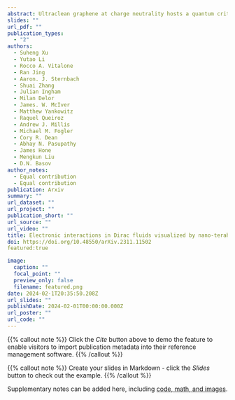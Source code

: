 ```yaml
---
abstract: Ultraclean graphene at charge neutrality hosts a quantum critical Dirac fluid of interacting electrons and holes. Interactions profoundly affect the charge dynamics of graphene, which is encoded in the properties of its collective modes: surface plasmon polaritons (SPPs). The group velocity and lifetime of SPPs have a direct correspondence with the reactive and dissipative parts of the tera-Hertz (THz) conductivity of the Dirac fluid. We succeeded in tracking the propagation of SPPs over sub-micron distances at femto-second (fs) time scales. Our experiments uncovered prominent departures from the predictions of the conventional Fermi-liquid theory. The deviations are particularly strong when the densities of electrons and holes are approximately equal. Our imaging methodology can be used to probe the electromagnetics of quantum materials other than graphene in order to provide fs-scale diagnostics under near-equilibrium conditions.
slides: ""
url_pdf: ""
publication_types:
  - "2"
authors:
  - Suheng Xu
  - Yutao Li
  - Rocco A. Vitalone
  - Ran Jing
  - Aaron. J. Sternbach
  - Shuai Zhang
  - Julian Ingham
  - Milan Delor
  - James. W. McIver
  - Matthew Yankowitz
  - Raquel Queiroz
  - Andrew J. Millis
  - Michael M. Fogler
  - Cory R. Dean
  - Abhay N. Pasupathy
  - James Hone
  - Mengkun Liu
  - D.N. Basov 
author_notes:
  - Equal contribution
  - Equal contribution
publication: Arxiv
summary: ""
url_dataset: ""
url_project: ""
publication_short: ""
url_source: ""
url_video: ""
title: Electronic interactions in Dirac fluids visualized by nano-terahertz spacetime interference of electron-photon quasiparticles  
doi: https://doi.org/10.48550/arXiv.2311.11502
featured:true

image:
  caption: ""
  focal_point: ""
  preview_only: false
  filename: featured.png
date: 2024-02-1T20:35:50.208Z
url_slides: ""
publishDate: 2024-02-01T00:00:00.000Z
url_poster: ""
url_code: ""
---
```


{{% callout note %}}
Click the *Cite* button above to demo the feature to enable visitors to import publication metadata into their reference management software.
{{% /callout %}}

{{% callout note %}}
Create your slides in Markdown - click the *Slides* button to check out the example.
{{% /callout %}}

Supplementary notes can be added here, including [code, math, and images](https://wowchemy.com/docs/writing-markdown-latex/).
